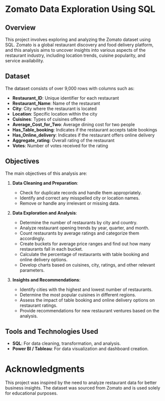 # Zomato Data Exploration Using SQL

## Overview

This project involves exploring and analyzing the Zomato dataset using SQL. Zomato is a global restaurant discovery and food delivery platform, and this analysis aims to uncover insights into various aspects of the restaurant industry, including location trends, cuisine popularity, and service availability.

## Dataset

The dataset consists of over 9,000 rows with columns such as:

- **Restaurant_ID**: Unique identifier for each restaurant
- **Restaurant_Name**: Name of the restaurant
- **City**: City where the restaurant is located
- **Location**: Specific location within the city
- **Cuisines**: Types of cuisines offered
- **Average_Cost_for_Two**: Average dining cost for two people
- **Has_Table_booking**: Indicates if the restaurant accepts table bookings
- **Has_Online_delivery**: Indicates if the restaurant offers online delivery
- **Aggregate_rating**: Overall rating of the restaurant
- **Votes**: Number of votes received for the rating

## Objectives

The main objectives of this analysis are:

1. **Data Cleaning and Preparation**:
   - Check for duplicate records and handle them appropriately.
   - Identify and correct any misspelled city or location names.
   - Remove or handle any irrelevant or missing data.

2. **Data Exploration and Analysis**:
   - Determine the number of restaurants by city and country.
   - Analyze restaurant opening trends by year, quarter, and month.
   - Count restaurants by average ratings and categorize them accordingly.
   - Create buckets for average price ranges and find out how many restaurants fall in each bucket.
   - Calculate the percentage of restaurants with table booking and online delivery options.
   - Develop charts based on cuisines, city, ratings, and other relevant parameters.

3. **Insights and Recommendations**:
   - Identify cities with the highest and lowest number of restaurants.
   - Determine the most popular cuisines in different regions.
   - Assess the impact of table booking and online delivery options on restaurant ratings.
   - Provide recommendations for new restaurant ventures based on the analysis.

## Tools and Technologies Used

- **SQL**: For data cleaning, transformation, and analysis.
- **Power BI / Tableau**: For data visualization and dashboard creation.



# Acknowledgments
This project was inspired by the need to analyze restaurant data for better business insights. The dataset was sourced from Zomato and is used solely for educational purposes.

